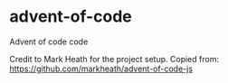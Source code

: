 # advent-of-code
Advent of code code 

Credit to Mark Heath for the project setup. Copied from: https://github.com/markheath/advent-of-code-js